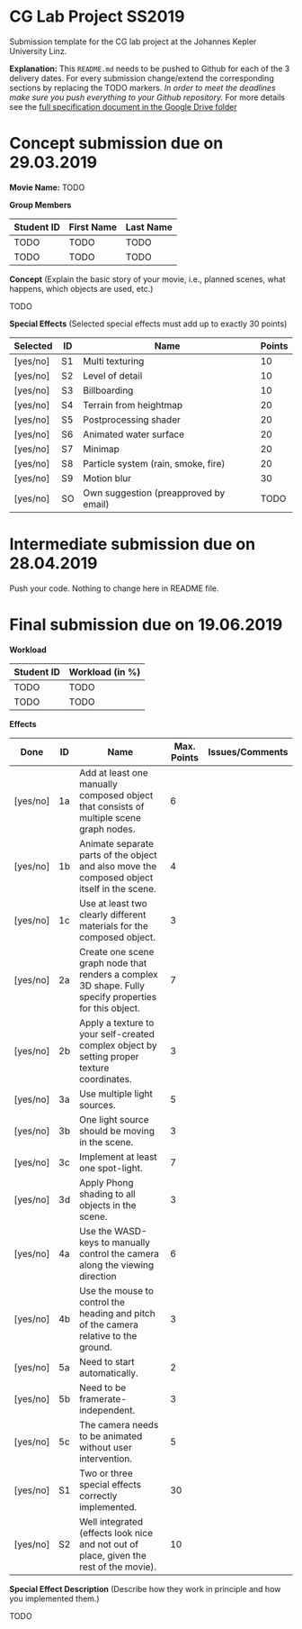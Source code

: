 # CG Lab Project SS2019
Submission template for the CG lab project at the Johannes Kepler University Linz.

**Explanation:**
This `README.md` needs to be pushed to Github for each of the 3 delivery dates.
For every submission change/extend the corresponding sections by replacing the TODO markers.
*In order to meet the deadlines make sure you push everything to your Github repository.*
For more details see the [full specification document in the Google Drive folder](https://www.cg.jku.at/teaching/computergraphics/lab)


# Concept submission due on 29.03.2019

**Movie Name:** 
TODO

**Group Members**

| Student ID    | First Name  | Last Name      |
| --------------|-------------|----------------|
| TODO          | TODO        | TODO           |
| TODO          | TODO        | TODO           |

**Concept** (Explain the basic story of your movie, i.e., planned scenes, what happens, which objects are used, etc.)

TODO

**Special Effects** (Selected special effects must add up to exactly 30 points)

| Selected   | ID | Name                                  | Points |
|------------|----|---------------------------------------|--------|
| [yes/no]   | S1 | Multi texturing                       | 10     |  
| [yes/no]   | S2 | Level of detail                       | 10     |
| [yes/no]   | S3 | Billboarding                          | 10     |
| [yes/no]   | S4 | Terrain from heightmap                | 20     |
| [yes/no]   | S5 | Postprocessing shader                 | 20     |
| [yes/no]   | S6 | Animated water surface                | 20     |
| [yes/no]   | S7 | Minimap                               | 20     |
| [yes/no]   | S8 | Particle system (rain, smoke, fire)   | 20     |
| [yes/no]   | S9 | Motion blur                           | 30     |
| [yes/no]   | SO | Own suggestion (preapproved by email) | TODO   |


# Intermediate submission due on 28.04.2019
Push your code. Nothing to change here in README file.


# Final submission due on 19.06.2019


**Workload**

| Student ID     | Workload (in %) |
| ---------------|-----------------|
| TODO           | TODO            |
| TODO           | TODO            |

**Effects**

| Done     | ID | Name                                                                                                   | Max. Points | Issues/Comments |
|----------|----|--------------------------------------------------------------------------------------------------------|-------------|-----------------|
| [yes/no] | 1a | Add at least one manually composed object that consists of multiple scene graph nodes.                 | 6           |                 |
| [yes/no] | 1b | Animate separate parts of the object and also move the composed object itself in the scene.            | 4           |                 |
| [yes/no] | 1c | Use at least two clearly different materials for the composed object.                                  | 3           |                 |
| [yes/no] | 2a | Create one scene graph node that renders a complex 3D shape. Fully specify properties for this object. | 7           |                 |
| [yes/no] | 2b | Apply a texture to your self-created complex object by setting proper texture coordinates.             | 3           |                 |
| [yes/no] | 3a | Use multiple light sources.                                                                            | 5           |                 |
| [yes/no] | 3b | One light source should be moving in the scene.                                                        | 3           |                 |
| [yes/no] | 3c | Implement at least one spot-light.                                                                     | 7           |                 |
| [yes/no] | 3d | Apply Phong shading to all objects in the scene.                                                       | 3           |                 |
| [yes/no] | 4a | Use the WASD-keys to manually control the camera along the viewing direction                           | 6           |                 |
| [yes/no] | 4b | Use the mouse to control the heading and pitch of the camera relative to the ground.                   | 3           |                 |
| [yes/no] | 5a | Need to start automatically.                                                                           | 2           |                 |
| [yes/no] | 5b | Need to be framerate-independent.                                                                      | 3           |                 |
| [yes/no] | 5c | The camera needs to be animated without user intervention.                                             | 5           |                 |
| [yes/no] | S1 | Two or three special effects correctly implemented.                                                    | 30          |                 |
| [yes/no] | S2 | Well integrated (effects look nice and not out of place, given the rest of the movie).                 | 10          |                 |


**Special Effect Description** (Describe how they work in principle and how you implemented them.)

TODO



